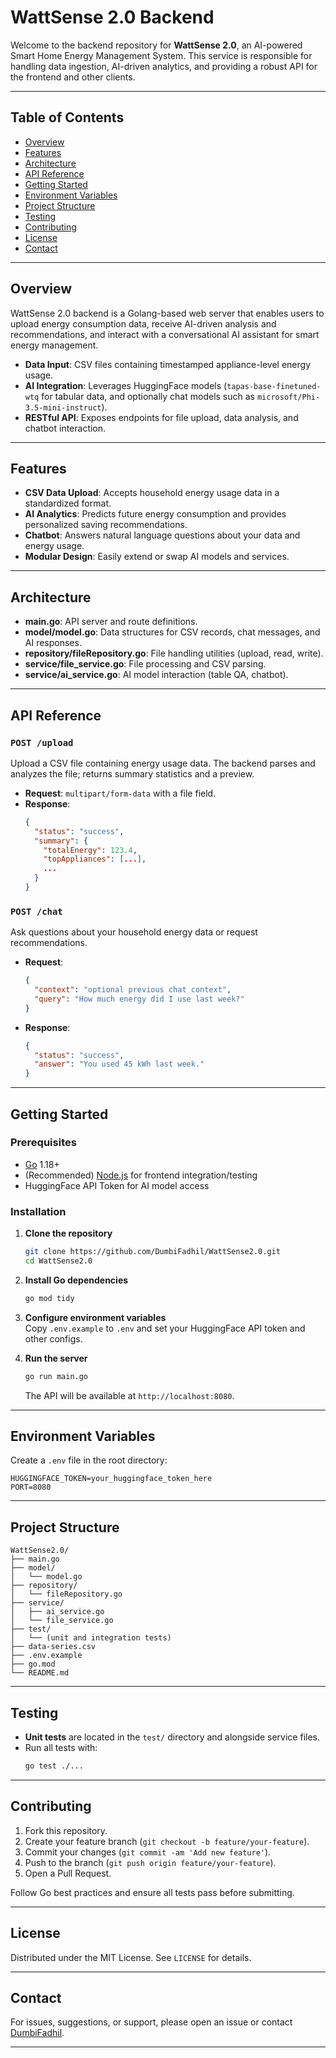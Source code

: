 # WattSense 2.0 Backend

Welcome to the backend repository for **WattSense 2.0**, an AI-powered Smart Home Energy Management System. This service is responsible for handling data ingestion, AI-driven analytics, and providing a robust API for the frontend and other clients.

---

## Table of Contents

- [Overview](#overview)
- [Features](#features)
- [Architecture](#architecture)
- [API Reference](#api-reference)
- [Getting Started](#getting-started)
- [Environment Variables](#environment-variables)
- [Project Structure](#project-structure)
- [Testing](#testing)
- [Contributing](#contributing)
- [License](#license)
- [Contact](#contact)

---

## Overview

WattSense 2.0 backend is a Golang-based web server that enables users to upload energy consumption data, receive AI-driven analysis and recommendations, and interact with a conversational AI assistant for smart energy management.

- **Data Input**: CSV files containing timestamped appliance-level energy usage.
- **AI Integration**: Leverages HuggingFace models (`tapas-base-finetuned-wtq` for tabular data, and optionally chat models such as `microsoft/Phi-3.5-mini-instruct`).
- **RESTful API**: Exposes endpoints for file upload, data analysis, and chatbot interaction.

---

## Features

- **CSV Data Upload**: Accepts household energy usage data in a standardized format.
- **AI Analytics**: Predicts future energy consumption and provides personalized saving recommendations.
- **Chatbot**: Answers natural language questions about your data and energy usage.
- **Modular Design**: Easily extend or swap AI models and services.

---

## Architecture

- **main.go**: API server and route definitions.
- **model/model.go**: Data structures for CSV records, chat messages, and AI responses.
- **repository/fileRepository.go**: File handling utilities (upload, read, write).
- **service/file_service.go**: File processing and CSV parsing.
- **service/ai_service.go**: AI model interaction (table QA, chatbot).

---

## API Reference

### `POST /upload`
Upload a CSV file containing energy usage data. The backend parses and analyzes the file; returns summary statistics and a preview.

- **Request**: `multipart/form-data` with a file field.
- **Response**:  
  ```json
  {
    "status": "success",
    "summary": {
      "totalEnergy": 123.4,
      "topAppliances": [...],
      ...
    }
  }
  ```

### `POST /chat`
Ask questions about your household energy data or request recommendations.

- **Request**:  
  ```json
  {
    "context": "optional previous chat context",
    "query": "How much energy did I use last week?"
  }
  ```
- **Response**:  
  ```json
  {
    "status": "success",
    "answer": "You used 45 kWh last week."
  }
  ```

---

## Getting Started

### Prerequisites

- [Go](https://golang.org/) 1.18+
- (Recommended) [Node.js](https://nodejs.org/) for frontend integration/testing
- HuggingFace API Token for AI model access

### Installation

1. **Clone the repository**  
    ```bash
    git clone https://github.com/DumbiFadhil/WattSense2.0.git
    cd WattSense2.0
    ```

2. **Install Go dependencies**  
    ```bash
    go mod tidy
    ```

3. **Configure environment variables**  
    Copy `.env.example` to `.env` and set your HuggingFace API token and other configs.

4. **Run the server**  
    ```bash
    go run main.go
    ```
    The API will be available at `http://localhost:8080`.

---

## Environment Variables

Create a `.env` file in the root directory:

```
HUGGINGFACE_TOKEN=your_huggingface_token_here
PORT=8080
```

---

## Project Structure

```
WattSense2.0/
├── main.go
├── model/
│   └── model.go
├── repository/
│   └── fileRepository.go
├── service/
│   ├── ai_service.go
│   └── file_service.go
├── test/
│   └── (unit and integration tests)
├── data-series.csv
├── .env.example
├── go.mod
└── README.md
```

---

## Testing

- **Unit tests** are located in the `test/` directory and alongside service files.
- Run all tests with:
    ```bash
    go test ./...
    ```

---

## Contributing

1. Fork this repository.
2. Create your feature branch (`git checkout -b feature/your-feature`).
3. Commit your changes (`git commit -am 'Add new feature'`).
4. Push to the branch (`git push origin feature/your-feature`).
5. Open a Pull Request.

Follow Go best practices and ensure all tests pass before submitting.

---

## License

Distributed under the MIT License. See `LICENSE` for details.

---

## Contact

For issues, suggestions, or support, please open an issue or contact [DumbiFadhil](https://github.com/DumbiFadhil).

---
